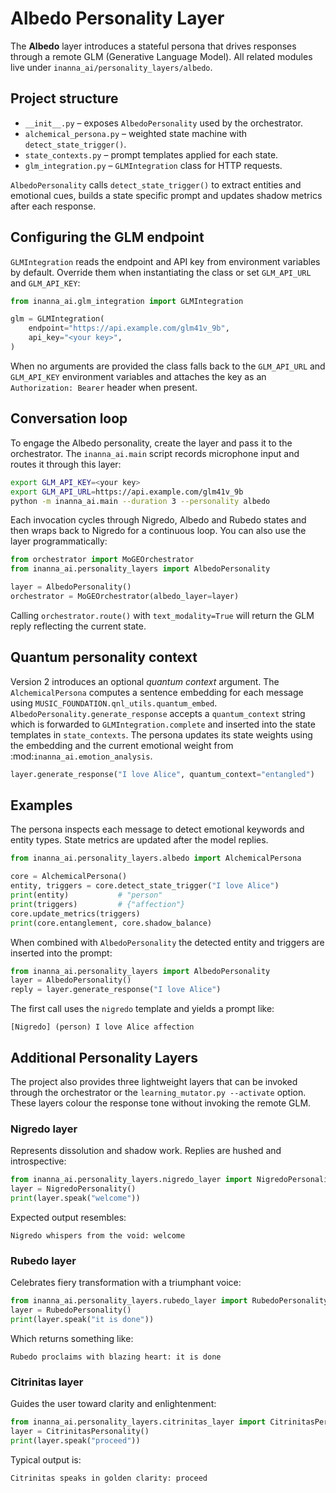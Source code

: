 # Albedo Personality Layer

The **Albedo** layer introduces a stateful persona that drives responses through a remote GLM (Generative Language Model). All related modules live under `inanna_ai/personality_layers/albedo`.

## Project structure

- `__init__.py` – exposes `AlbedoPersonality` used by the orchestrator.
- `alchemical_persona.py` – weighted state machine with `detect_state_trigger()`.
- `state_contexts.py` – prompt templates applied for each state.
- `glm_integration.py` – `GLMIntegration` class for HTTP requests.

`AlbedoPersonality` calls `detect_state_trigger()` to extract entities and emotional cues, builds a state specific prompt and updates shadow metrics after each response.

## Configuring the GLM endpoint

`GLMIntegration` reads the endpoint and API key from environment variables by default.  Override them when instantiating the class or set `GLM_API_URL` and `GLM_API_KEY`:

```python
from inanna_ai.glm_integration import GLMIntegration

glm = GLMIntegration(
    endpoint="https://api.example.com/glm41v_9b",
    api_key="<your key>",
)
```

When no arguments are provided the class falls back to the `GLM_API_URL` and
`GLM_API_KEY` environment variables and attaches the key as an
`Authorization: Bearer` header when present.

## Conversation loop

To engage the Albedo personality, create the layer and pass it to the orchestrator. The `inanna_ai.main` script records microphone input and routes it through this layer:

```bash
export GLM_API_KEY=<your key>
export GLM_API_URL=https://api.example.com/glm41v_9b
python -m inanna_ai.main --duration 3 --personality albedo
```

Each invocation cycles through Nigredo, Albedo and Rubedo states and then wraps back to Nigredo for a continuous loop. You can also use the layer programmatically:

```python
from orchestrator import MoGEOrchestrator
from inanna_ai.personality_layers import AlbedoPersonality

layer = AlbedoPersonality()
orchestrator = MoGEOrchestrator(albedo_layer=layer)
```

Calling `orchestrator.route()` with `text_modality=True` will return the GLM reply reflecting the current state.

## Quantum personality context

Version 2 introduces an optional *quantum context* argument.  The
``AlchemicalPersona`` computes a sentence embedding for each message using
``MUSIC_FOUNDATION.qnl_utils.quantum_embed``.  ``AlbedoPersonality.generate_response``
accepts a ``quantum_context`` string which is forwarded to
``GLMIntegration.complete`` and inserted into the state templates in
``state_contexts``.  The persona updates its state weights using the embedding
and the current emotional weight from :mod:`inanna_ai.emotion_analysis`.

```python
layer.generate_response("I love Alice", quantum_context="entangled")
```

## Examples

The persona inspects each message to detect emotional keywords and entity types.
State metrics are updated after the model replies.

```python
from inanna_ai.personality_layers.albedo import AlchemicalPersona

core = AlchemicalPersona()
entity, triggers = core.detect_state_trigger("I love Alice")
print(entity)           # "person"
print(triggers)         # {"affection"}
core.update_metrics(triggers)
print(core.entanglement, core.shadow_balance)
```

When combined with ``AlbedoPersonality`` the detected entity and triggers are
inserted into the prompt:

```python
from inanna_ai.personality_layers import AlbedoPersonality
layer = AlbedoPersonality()
reply = layer.generate_response("I love Alice")
```

The first call uses the ``nigredo`` template and yields a prompt like:

```
[Nigredo] (person) I love Alice affection
```

## Additional Personality Layers

The project also provides three lightweight layers that can be invoked through the orchestrator or the
`learning_mutator.py --activate` option. These layers colour the response tone without invoking the
remote GLM.

### Nigredo layer

Represents dissolution and shadow work. Replies are hushed and introspective:

```python
from inanna_ai.personality_layers.nigredo_layer import NigredoPersonality
layer = NigredoPersonality()
print(layer.speak("welcome"))
```

Expected output resembles:

```
Nigredo whispers from the void: welcome
```

### Rubedo layer

Celebrates fiery transformation with a triumphant voice:

```python
from inanna_ai.personality_layers.rubedo_layer import RubedoPersonality
layer = RubedoPersonality()
print(layer.speak("it is done"))
```

Which returns something like:

```
Rubedo proclaims with blazing heart: it is done
```

### Citrinitas layer

Guides the user toward clarity and enlightenment:

```python
from inanna_ai.personality_layers.citrinitas_layer import CitrinitasPersonality
layer = CitrinitasPersonality()
print(layer.speak("proceed"))
```

Typical output is:

```
Citrinitas speaks in golden clarity: proceed
```

